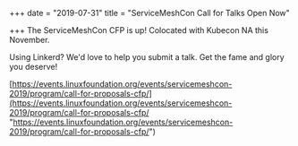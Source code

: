 +++
date = "2019-07-31"
title = "ServiceMeshCon Call for Talks Open Now"

+++
The ServiceMeshCon CFP is up! Colocated with Kubecon NA this November.

Using Linkerd? We'd love to help you submit a talk. Get the fame and glory you
deserve!

[https://events.linuxfoundation.org/events/servicemeshcon-2019/program/call-for-proposals-cfp/](https://events.linuxfoundation.org/events/servicemeshcon-2019/program/call-for-proposals-cfp/
"https://events.linuxfoundation.org/events/servicemeshcon-2019/program/call-for-proposals-cfp/")
